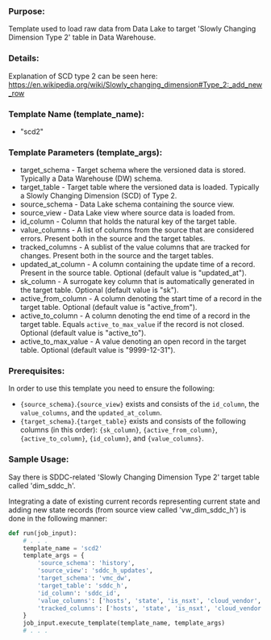 ### Purpose:

Template used to load raw data from Data Lake to target 'Slowly Changing Dimension Type 2' table in Data Warehouse.

### Details:

Explanation of SCD type 2 can be seen here: <https://en.wikipedia.org/wiki/Slowly_changing_dimension#Type_2:_add_new_row>

### Template Name (template_name):

- "scd2"

### Template Parameters (template_args):

- target_schema          - Target schema where the versioned data is stored. Typically a Data Warehouse (DW) schema.
- target_table           - Target table where the versioned data is loaded. Typically a Slowly Changing Dimension (SCD) of Type 2.
- source_schema          - Data Lake schema containing the source view.
- source_view            - Data Lake view where source data is loaded from.
- id_column              - Column that holds the natural key of the target table.
- value_columns          - A list of columns from the source that are considered errors. Present both in the source and the target tables.
- tracked_columns        - A sublist of the value columns that are tracked for changes. Present both in the source and the target tables.
- updated_at_column      - A column containing the update time of a record. Present in the source table. Optional (default value is "updated_at").
- sk_column              - A surrogate key column that is automatically generated in the target table. Optional (default value is "sk").
- active_from_column     - A column denoting the start time of a record in the target table. Optional (default value is "active_from").
- active_to_column       - A column denoting the end time of a record in the target table. Equals `active_to_max_value` if the record is not closed. Optional (default value is "active_to").
- active_to_max_value    - A value denoting an open record in the target table. Optional (default value is "9999-12-31").

### Prerequisites:

In order to use this template you need to ensure the following:

- `{source_schema}`.`{source_view}` exists and consists of the `id_column`, the `value_columns`, and the `updated_at_column`.
- `{target_schema}`.`{target_table}` exists and consists of the following columns (in this order): `{sk_column}`, `{active_from_column}`, `{active_to_column}`, `{id_column}`, and `{value_columns}`.

### Sample Usage:

Say there is SDDC-related 'Slowly Changing Dimension Type 2' target table called 'dim_sddc_h'.

Integrating a date of existing current records representing current state and adding new state records (from source view called 'vw_dim_sddc_h') is done in the following manner:

```python
def run(job_input):
    # . . .
    template_name = 'scd2'
    template_args = {
        'source_schema': 'history',
        'source_view': 'sddc_h_updates',
        'target_schema': 'vmc_dw',
        'target_table': 'sddc_h',
        'id_column': 'sddc_id',
        'value_columns': ['hosts', 'state', 'is_nsxt', 'cloud_vendor', 'version'],
        'tracked_columns': ['hosts', 'state', 'is_nsxt', 'cloud_vendor', 'version'],
    }
    job_input.execute_template(template_name, template_args)
    # . . .
```
